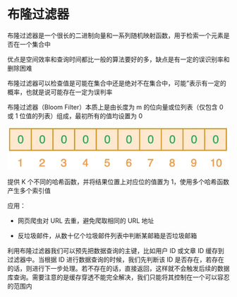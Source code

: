 # 布隆过滤器

布隆过滤器是一个很长的二进制向量和一系列随机映射函数，用于检索一个元素是否在一个集合中

优点是空间效率和查询时间都比一般的算法要好的多，缺点是有一定的误识别率和删除困难

布隆过滤器可以检查值是可能在集合中还是绝对不在集合中，可能”表示有一定的概率，也就是说可能存在一定为误判率

布隆过滤器（Bloom Filter）本质上是由长度为 m 的位向量或位列表（仅包含 0 或 1 位值的列表）组成，最初所有的值均设置为 0

![](../Picture/DataStruct/bloom/01.png)

提供 K 个不同的哈希函数，并将结果位置上对应位的值置为 1，使用多个哈希函数产生多个索引值

应用：

- 网页爬虫对 URL 去重，避免爬取相同的 URL 地址

- 反垃圾邮件，从数十亿个垃圾邮件列表中判断某邮箱是否垃圾邮箱

利用布隆过滤器我们可以预先把数据查询的主键，比如用户 ID 或文章 ID 缓存到过滤器中。当根据 ID 进行数据查询的时候，我们先判断该 ID 是否存在，若存在的话，则进行下一步处理。若不存在的话，直接返回，这样就不会触发后续的数据库查询。需要注意的是缓存穿透不能完全解决，我们只能将其控制在一个可以容忍的范围内
